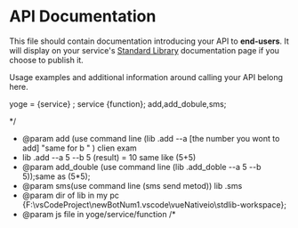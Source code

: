 # API Documentation

This file should contain documentation introducing your API to **end-users**.
It will display on your service's [Standard Library](https://stdlib.com/)
documentation page if you choose to publish it.

Usage examples and additional information around calling your API belong here.

yoge = {service} ; 
service {function};
add,add_dobule,sms;

*/
* @param add (use command line (lib .add --a [the number you wont to add] "same for b " ) clien exam
* lib .add --a 5 --b 5 (result) = 10 same like (5+5)
* @param add_double (use command line (lib .add_doble --a 5 --b 5));same as (5*5);
* @param sms(use command line (sms send metod)) lib .sms 
* @param dir of lib in my pc {F:\vsCodeProject\newBotNum1\.vscode\vueNativeio\stdlib-workspace};
* @param js file in yoge/service/function
/*